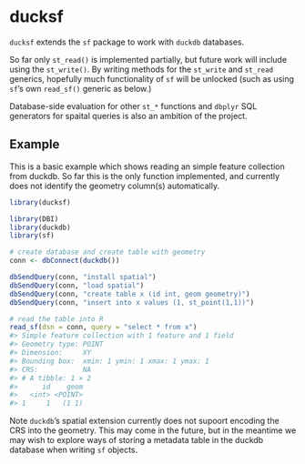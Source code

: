 
<!-- README.md is generated from README.Rmd. Please edit that file -->

# ducksf

<!-- badges: start -->
<!-- badges: end -->

`ducksf` extends the `sf` package to work with `duckdb` databases.

So far only `st_read()` is implemented partially, but future work will
include using the `st_write()`. By writing methods for the `st_write`
and `st_read` generics, hopefully much functionality of `sf` will be
unlocked (such as using `sf`’s own `read_sf()` generic as below.)

Database-side evaluation for other `st_*` functions and `dbplyr` SQL
generators for spaital queries is also an ambition of the project.

## Example

This is a basic example which shows reading an simple feature collection
from duckdb. So far this is the only function implemented, and currently
does not identify the geometry column(s) automatically.

``` r
library(ducksf)

library(DBI)
library(duckdb)
library(sf)
```

``` r
# create database and create table with geometry
conn <- dbConnect(duckdb())

dbSendQuery(conn, "install spatial")
dbSendQuery(conn, "load spatial")
dbSendQuery(conn, "create table x (id int, geom geometry)")
dbSendQuery(conn, "insert into x values (1, st_point(1,1))")
```

``` r
# read the table into R
read_sf(dsn = conn, query = "select * from x")
#> Simple feature collection with 1 feature and 1 field
#> Geometry type: POINT
#> Dimension:     XY
#> Bounding box:  xmin: 1 ymin: 1 xmax: 1 ymax: 1
#> CRS:           NA
#> # A tibble: 1 × 2
#>      id    geom
#>   <int> <POINT>
#> 1     1   (1 1)
```

Note `duckdb`’s spatial extension currently does not supoort encoding
the CRS into the geometry. This may come in the future, but in the
meantime we may wish to explore ways of storing a metadata table in the
duckdb database when writing `sf` objects.
